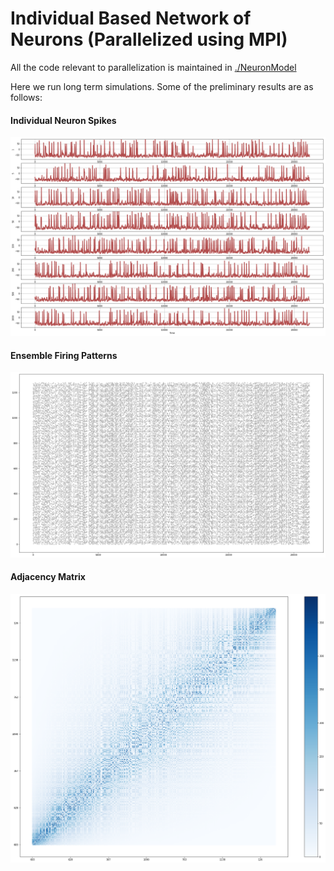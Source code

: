 # Individual Based Network of Neurons (Parallelized using MPI)

All the code relevant to parallelization is maintained in [./NeuronModel](https://github.com/sahandha/NeuroNet/tree/BW_MPI/NeuronModel)

Here we run long term simulations. Some of the preliminary results are as follows:


#### Individual Neuron Spikes

![individual spikes](./Images/IndividualTimeSeries.png)

#### Ensemble Firing Patterns

![individual spikes](./Images/TimeFreq.png)

#### Adjacency Matrix

![individual spikes](./Images/AdjacencyMatrix.png)
